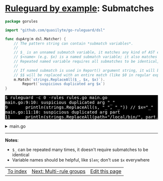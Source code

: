 # [Ruleguard by example](https://go-ruleguard.github.io/by-example/): Submatches

```go
package gorules

import "github.com/quasilyte/go-ruleguard/dsl"

func dupArg(m dsl.Matcher) {
	// The pattern string can contain *submatch variables*.
	//
	// $_ is an unnamed submatch variable, it matches any kind of AST element.
	// $<name> (e.g. $x) is a named submatch variable; it also matches anything.
	// Repeated named variable requires all submatches to be identical, like in pattern matching.
	//
	// If named submatch is used in Report() argument string, it will be interpolated.
	// $$ will be replaced with an entire match (like $0 in regular expressions).
	m.Match(`strings.ReplaceAll($_, $x, $x)`).
		Report(`suspicious duplicated arg $x`)
}
```

<pre style="color: white; background-color: black">
$ ruleguard -c 0 -rules rules.go main.go
main.go:9:10: suspicious duplicated arg "_"
9		println(strings.ReplaceAll(s, "_", "_")) // $x="_"
main.go:11:10: suspicious duplicated arg part
11		println(strings.ReplaceAll(path+"/local/bin/", part, part)) // $x=part
</pre>

<details><summary>main.go</summary>

```go
package main

import "strings"

var path string

func main() {
	s := "Hello, world"
	println(strings.ReplaceAll(s, "_", "_")) // $x="_"
	part := "x"
	println(strings.ReplaceAll(path+"/local/bin/", part, part)) // $x=part

	println(strings.ReplaceAll(s, "_", "")) // Doesn't match
}
```

</details>

<hr>

**Notes**:

* `$_` can be repeated many times, it doesn't require submatches to be identical
* Variable names should be helpful, like `$len`; don't use `$x` everywhere

<table><tr>
<td><a href="index">To index</a></td>
<td><a href="multi-rule-groups">Next: Multi-rule groups</a></td>
<td><a href="https://github.com/go-ruleguard/go-ruleguard.github.io/edit/master/by-example/submatches.md">Edit this page</a></td>
</tr></table>
